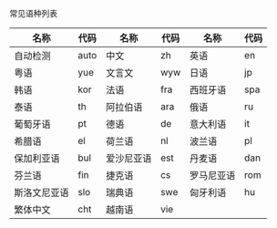 常见语种列表

名称      |代码	|名称	|代码	|名称	|代码
------|-------|-------|--------|--------|----
自动检测	|auto	|中文	|zh	    |英语	|en
粤语	    |yue	|文言文  |wyw	|日语|jp
韩语	    |kor	|法语	|fra	|西班牙语	|spa
泰语	    |th	    |阿拉伯语 |ara	|俄语	|ru
葡萄牙语	|pt	    |德语	|de	    |意大利语|	it
希腊语	|el	    |荷兰语	|nl	    |波兰语	|pl
保加利亚语|bul	|爱沙尼亚语|est	|丹麦语	|dan
芬兰语	|fin	|捷克语	|cs	    |罗马尼亚语	|rom
斯洛文尼亚语|slo	|瑞典语	|swe	|匈牙利语	|hu
繁体中文	|cht	|越南语	|vie	 